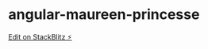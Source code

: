 # angular-maureen-princesse

[Edit on StackBlitz ⚡️](https://stackblitz.com/edit/angular-maureen-princesse)